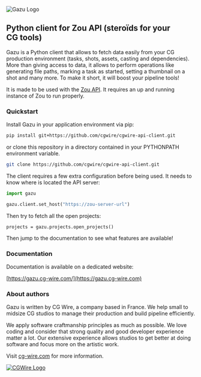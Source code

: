 ![Gazu Logo](https://gazu.cg-wire.com/gazu.png)

## Python client for Zou API (steroïds for your CG tools)

Gazu is a Python client that allows to fetch data easily from your CG production
environment (tasks, shots, assets, casting and dependencies). 
More than giving access to data, it allows to perform operations
like generating file paths, marking a task as started, setting a thumbnail on a
shot and many more. To make it short, it will boost your pipeline tools!

It is made to be used with the [Zou API](https://zou.cg-wire.com). It requires
an up and running instance of Zou to run properly.

### Quickstart

Install Gazu in your application environment via pip:

```bash
pip install git+https://github.com/cgwire/cgwire-api-client.git
```

or clone this repository in a directory contained in your PYTHONPATH
environment variable.

```bash
git clone https://github.com/cgwire/cgwire-api-client.git
```

The client requires a few extra configuration before being used. It needs
to know where is located the API server:

```python
import gazu

gazu.client.set_host("https://zou-server-url")
```

Then try to fetch all the open projects:

```
projects = gazu.projects.open_projects()
```

Then jump to the documentation to see what features are available!


### Documentation

Documentation is available on a dedicated website:

[https://gazu.cg-wire.com/](https://gazu.cg-wire.com)


### About authors

Gazu is written by CG Wire, a company based in France. We help small to
midsize CG studios to manage their production and build pipeline efficiently.

We apply software craftmanship principles as much as possible. We love
coding and consider that strong quality and good developer experience matter a
 lot.
Our extensive experience allows studios to get better at doing software and
 focus
more on the artistic work.

Visit [cg-wire.com](https://cg-wire.com) for more information.

[![CGWire Logo](https://gazu.cg-wire.com/cgwire.png)](https://cgwire.com)
